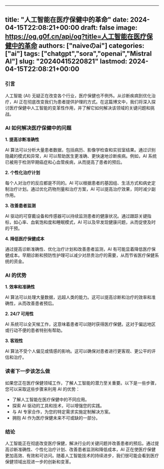 
---
title: "人工智能在医疗保健中的革命"
date: 2024-04-15T22:08:21+00:00
draft: false
image: https://og.g0f.cn/api/og?title=人工智能在医疗保健中的革命
authors: ["naiveのai"]
categories: ["ai"]
tags: ["chatgpt","sora","openai","Mistral AI"]
slug: "20240415220821"
lastmod: 2024-04-15T22:08:21+00:00
---
### 引言

人工智能 (AI) 无疑正在改变各个行业，医疗保健也不例外。从诊断疾病到优化治疗，AI 正在彻底改变我们为患者提供护理的方式。在这篇博文中，我们将深入探讨医疗保健中人工智能的变革性作用，并了解它如何解决该领域的关键问题和挑战。

### AI 如何解决医疗保健中的问题

**1. 提高诊断准确性**

AI 算法可以分析大量患者数据，包括病历、影像学检查和实验室结果。通过识别隐藏的模式和异常，AI 可以帮助医生更准确、更快速地诊断疾病。例如，AI 系统已被用于检测早期癌症和心血管疾病，从而提高了患者的预后。

**2. 个性化治疗计划**

每个人对治疗的反应都是不同的。AI 可以根据患者的基因组、生活方式和病史定制治疗计划。通过优化药物剂量和治疗方案，AI 可以提高治疗效果，同时减少副作用。

**3. 改善患者监测**

AI 驱动的可穿戴设备和传感器可以持续监测患者的健康状况。通过跟踪关键指标，如心率、血氧饱和度和睡眠模式，AI 可以及早发现健康问题，从而促使及时的干预。

**4. 降低医疗保健成本**

通过提高诊断准确性、优化治疗计划和改善患者监测，AI 有可能显着降低医疗保健成本。早期诊断和预防性护理可以减少对昂贵治疗的需要，从而节省医疗保健系统的资金。

### AI 的优势

**1. 效率和准确性**

AI 算法可以处理大量数据，远超人类的能力。这可以提高诊断和治疗的效率和准确性，从而改善患者预后。

**2. 24/7 可用性**

AI 系统可以全天候工作，这意味着患者可以随时获得医疗保健。这对于偏远地区或行动不便的患者特别有帮助。

**3. 客观性**

AI 算法不受个人偏见或情感的影响。这可以确保对患者进行更客观、更公平的评估和治疗。

### 读者下一步该怎么做

如果您正在医疗保健领域工作，了解人工智能的潜力至关重要。以下是一些步骤，您可以采取这些步骤来利用 AI 的优势：

* 了解人工智能在医疗保健中的不同应用。
* 探索 AI 驱动的工具和技术，可以增强您的实践。
* 与 AI 专家合作，为您的特定需求实施定制解决方案。
* 拥抱 AI 作为医疗保健未来不可或缺的一部分。

### 结论

人工智能正在彻底改变医疗保健，解决行业的关键问题并改善患者的预后。通过提高诊断准确性、个性化治疗计划、改善患者监测和降低成本，AI 正在使医疗保健更加高效、有效和可访问。随着人工智能技术的持续进步，我们很可能会看到医疗保健领域出现进一步的创新和变革。